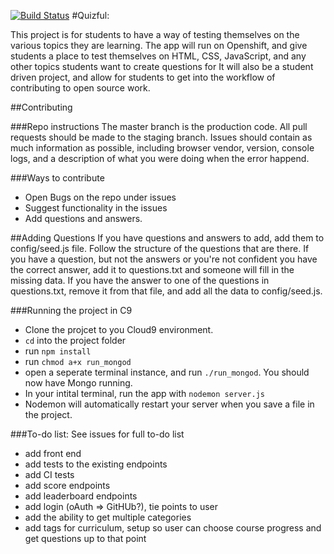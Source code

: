 [![Build Status](https://travis-ci.org/aric87/tuneful.png)](https://travis-ci.org/thinkful-ed/quizful)
#Quizful:

This project is for students to have a way of testing themselves on the various topics they are learning. 
The app will run on Openshift, and give students a place to test themselves on HTML, CSS, JavaScript, and any other topics students want to create questions for 
It will also be a student driven project, and allow for students to get into the workflow of contributing to open source work.

##Contributing

###Repo instructions
The master branch is the production code. All pull requests should be made to the staging branch. 
Issues should contain as much information as possible, including browser vendor, version, console logs, and a description of what you were doing when the error happend. 

###Ways to contribute
- Open Bugs on the repo under issues
- Suggest functionality in the issues
- Add questions and answers.


##Adding Questions
If you have questions and answers to add, add them to config/seed.js file. Follow the structure of the questions that are there. 
If you have a question, but not the answers or you're not confident you have the correct answer, add it to questions.txt and someone will fill in the missing data. 
If you have the answer to one of the questions in questions.txt, remove it from that file, and add all the data to config/seed.js.


###Running the project in C9
- Clone the projcet to you Cloud9 environment. 
- `cd` into the project folder
- run `npm install`
- run `chmod a+x run_mongod`
- open a seperate terminal instance, and run `./run_mongod`. You should now have Mongo running. 
- In your intital terminal, run the app with `nodemon server.js` 
- Nodemon will automatically restart your server when you save a file in the project. 

###To-do list: See issues for full to-do list
- add front end
- add tests to the existing endpoints
- add CI tests
- add score endpoints
- add leaderboard endpoints
- add login (oAuth => GitHUb?), tie points to user
- add the ability to get multiple categories
- add tags for curriculum, setup so user can choose course progress and get questions up to that point
